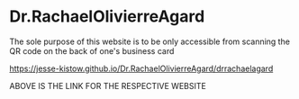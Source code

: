 # Dr.RachaelOlivierreAgard
The sole purpose of this website is to be only accessible from scanning the QR code on the back of one's business card 


https://jesse-kistow.github.io/Dr.RachaelOlivierreAgard/drrachaelagard


ABOVE IS THE LINK FOR THE RESPECTIVE WEBSITE

